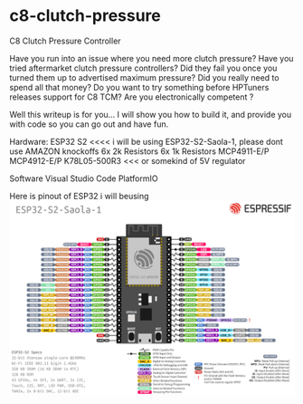 # c8-clutch-pressure
C8 Clutch Pressure Controller

Have you run into an issue where you need more clutch pressure?
Have you tried aftermarket clutch pressure controllers?
Did they fail you once you turned them up to advertised maximum pressure?
Did you really need to spend all that money?
Do you want to try something before HPTuners releases support for C8 TCM? 
Are you electronically competent ?

Well this writeup is for you...  I will show you how to build it, and provide you with code so you can go out and have fun.

Hardware:
ESP32 S2       <<<< i will be using ESP32-S2-Saola-1, please dont use AMAZON knockoffs
6x 2k Resistors
6x 1k Resistors
MCP4911-E/P
MCP4912-E/P
K78L05-500R3   <<< or somekind of 5V regulator

Software
Visual Studio Code
PlatformIO

Here is pinout of ESP32 i will beusing
![ESP32](esp32-s2_saola1-pinout.jpg)
